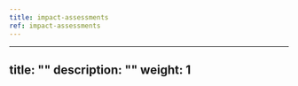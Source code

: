 ```yaml
---
title: impact-assessments
ref: impact-assessments
---
```

---
title: ""
description: ""
weight: 1
---